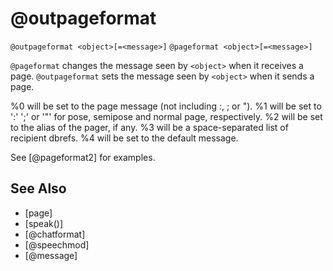 # @outpageformat
`@outpageformat <object>[=<message>]`
`@pageformat <object>[=<message>]`

`@pageformat` changes the message seen by `<object>` when it receives a page.
`@outpageformat` sets the message seen by `<object>` when it sends a page.

%0 will be set to the page message (not including :, ; or ").
%1 will be set to ':' ';' or '"' for pose, semipose and normal page, respectively.
%2 will be set to the alias of the pager, if any.
%3 will be a space-separated list of recipient dbrefs.
%4 will be set to the default message.

See [@pageformat2] for examples.


## See Also
- [page]
- [speak()]
- [@chatformat]
- [@speechmod]
- [@message]

